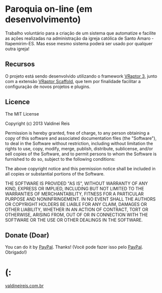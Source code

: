 # Paroquia on-line (em desenvolvimento)

Trabalho voluntário para a criação de um sistema que automatize e facilite as ações realizadas na administração da igreja católica de Santo Amaro - Itapemirim-ES. Mas esse mesmo sistema poderá ser usado por qualquer outra igreja!

## Recursos

O projeto está sendo desenvolvido utilizando o framework [VRaptor 3](http://vraptor.caelum.com.br), junto com a extensão [VRaptor Scaffold](http://vraptor.caelum.com.br/pt/docs/vraptor-scaffold-pt/), que tem por finalidade facilitar a configuração de novos projetos e plugins.

## Licence

The MIT License

Copyright (c) 2013 Valdinei Reis

Permission is hereby granted, free of charge, to any person obtaining a copy of this software and associated documentation files (the "Software"), to deal in the Software without restriction, including without limitation the rights to use, copy, modify, merge, publish, distribute, sublicense, and/or sell copies of the Software, and to permit persons to whom the Software is furnished to do so, subject to the following conditions:

The above copyright notice and this permission notice shall be included in all copies or substantial portions of the Software.

THE SOFTWARE IS PROVIDED "AS IS", WITHOUT WARRANTY OF ANY KIND, EXPRESS OR IMPLIED, INCLUDING BUT NOT LIMITED TO THE WARRANTIES OF MERCHANTABILITY, FITNESS FOR A PARTICULAR PURPOSE AND NONINFRINGEMENT. IN NO EVENT SHALL THE AUTHORS OR COPYRIGHT HOLDERS BE LIABLE FOR ANY CLAIM, DAMAGES OR OTHER LIABILITY, WHETHER IN AN ACTION OF CONTRACT, TORT OR OTHERWISE, ARISING FROM, OUT OF OR IN CONNECTION WITH THE SOFTWARE OR THE USE OR OTHER DEALINGS IN THE SOFTWARE.

## Donate (Doar)

You can do it by [PayPal](https://www.paypal.com/cgi-bin/webscr?cmd=_s-xclick&hosted_button_id=9HNNWCB7QAUUA). Thanks!
(Você pode fazer isso pelo [PayPal](https://www.paypal.com/cgi-bin/webscr?cmd=_s-xclick&hosted_button_id=9HNNWCB7QAUUA). Obrigado!) 

# (:

[valdineireis.com.br](http://www.valdineireis.com.br)
